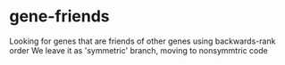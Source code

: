 gene-friends
============
Looking for genes that are friends of other genes using backwards-rank order
We leave it as 'symmetric' branch, moving to nonsymmtric code